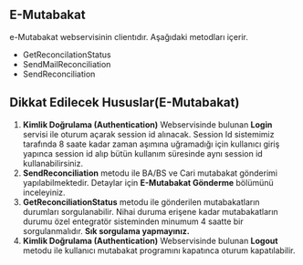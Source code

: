 ## E-Mutabakat 
e-Mutabakat webservisinin clientıdır. Aşağıdaki metodları içerir.

* GetReconcilationStatus
* SendMailReconciliation
* SendReconciliation

## Dikkat Edilecek Hususlar(E-Mutabakat)

1. **Kimlik Doğrulama (Authentication)** Webservisinde bulunan **Login** servisi ile oturum açarak session id alınacak. Session Id sistemimiz tarafında 8 saate kadar zaman aşımına uğramadığı için kullanıcı giriş yapınca session id alıp bütün kullanım süresinde aynı session id kullanabilirsiniz.
2. **SendReconciliation** metodu ile BA/BS ve Cari mutabakat gönderimi yapılabilmektedir. Detaylar için **E-Mutabakat Gönderme** bölümünü inceleyiniz.
3. **GetReconciliationStatus** metodu ile gönderilen mutabakatların durumları sorgulanabilir. Nihai duruma erişene kadar mutabakatların durumu özel entegratör sisteminden minumum 4 saatte bir sorgulanmalıdır. **Sık sorgulama yapmayınız.**
4. **Kimlik Doğrulama (Authentication)** Webservisinde bulunan **Logout** metodu ile kullanıcı mutabakat programını kapatınca oturum kapatılabilir.